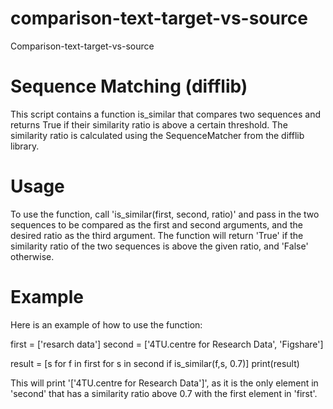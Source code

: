 # comparison-text-target-vs-source
Comparison-text-target-vs-source

# Sequence Matching (difflib)
This script contains a function is_similar that compares two sequences and returns True if their similarity ratio is above a certain threshold. The similarity ratio is calculated using the SequenceMatcher from the difflib library.

# Usage
To use the function, call 'is_similar(first, second, ratio)' and pass in the two sequences to be compared as the first and second arguments, and the desired ratio as the third argument. The function will return 'True' if the similarity ratio of the two sequences is above the given ratio, and 'False' otherwise.

# Example
Here is an example of how to use the function:

  first = ['resarch data']
  second = ['4TU.centre for Research Data', 'Figshare']

  result = [s for f in first for s in second if is_similar(f,s, 0.7)]
  print(result)
  
This will print '['4TU.centre for Research Data']', as it is the only element in 'second' that has a similarity ratio above 0.7 with the first element in 'first'.



